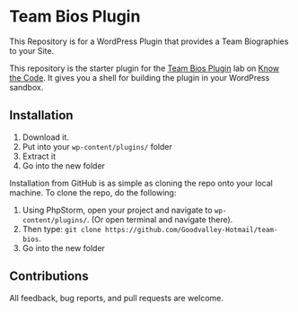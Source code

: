# Team Bios Plugin

This Repository is for a WordPress Plugin that provides a Team Biographies to your Site.

This repository is the starter plugin for the [Team Bios Plugin](https://knowthecode.io/labs/custom-post-type-basics) lab on [Know the Code](https://KnowTheCode.io).  It gives you a shell for building the plugin in your WordPress sandbox.  

## Installation

1. Download it.
2. Put into your `wp-content/plugins/` folder
3. Extract it
4. Go into the new folder

Installation from GitHub is as simple as cloning the repo onto your local machine.  To clone the repo, do the following:

1. Using PhpStorm, open your project and navigate to `wp-content/plugins/`. (Or open terminal and navigate there).
2. Then type: `git clone https://github.com/Goodvalley-Hotmail/team-bios`.
3. Go into the new folder

## Contributions

All feedback, bug reports, and pull requests are welcome.